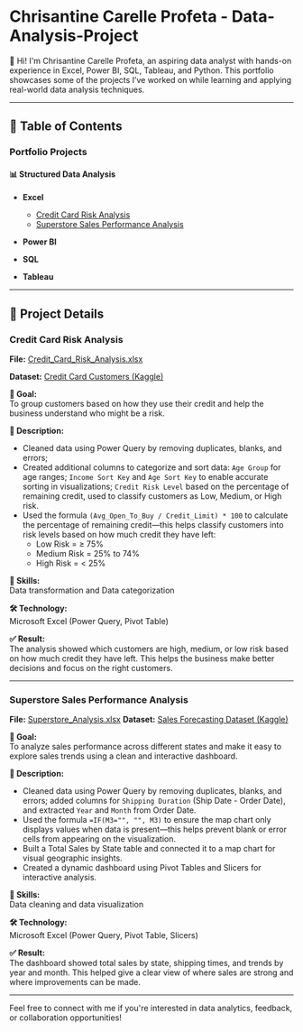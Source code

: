 # Chrisantine Carelle Profeta - Data-Analysis-Project

👋 Hi! I'm Chrisantine Carelle Profeta, an aspiring data analyst with hands-on experience in Excel, Power BI, SQL, Tableau, and Python. This portfolio showcases some of the projects I’ve worked on while learning and applying real-world data analysis techniques.

---

## 📑 Table of Contents

### Portfolio Projects

#### 📊 Structured Data Analysis

- **Excel**
  - [Credit Card Risk Analysis]( https://github.com/CarelleProfeta/Data-Analysis-Project/blob/master/Structured%20Data/Excel/Credit_Card_Analysis.xlsx)
  - [Superstore Sales Performance Analysis]( https://github.com/CarelleProfeta/Data-Analysis-Project/blob/master/Structured%20Data/Excel/Superstore_Analysis.xlsx)

- **Power BI**
  
- **SQL**
  
- **Tableau**
  
---

## 📁 Project Details

### Credit Card Risk Analysis

**File:** [Credit_Card_Risk_Analysis.xlsx](https://github.com/CarelleProfeta/Data-Analysis-Project/blob/master/Structured%20Data/Excel/Credit_Card_Analysis.xlsx)

**Dataset:** [Credit Card Customers (Kaggle)](https://www.kaggle.com/datasets/sakshigoyal7/credit-card-customers)

**🎯 Goal:**  
To group customers based on how they use their credit and help the business understand who might be a risk.

**📝 Description:**  
- Cleaned data using Power Query by removing duplicates, blanks, and errors;
- Created additional columns to categorize and sort data: `Age Group` for age ranges; `Income Sort Key` and `Age Sort Key` to enable accurate sorting in visualizations; `Credit Risk Level` based on the percentage of remaining credit, used to classify customers as Low, Medium, or High risk.
- Used the formula `(Avg_Open_To_Buy / Credit_Limit) * 100` to calculate the percentage of remaining credit—this helps classify customers into risk levels based on how much credit they have left:
  - Low Risk = ≥ 75% 
  - Medium Risk = 25% to 74%  
  - High Risk = < 25%

**🧠 Skills:**  
Data transformation and Data categorization

**🛠️ Technology:**  
Microsoft Excel (Power Query, Pivot Table)

**✅ Result:**  
The analysis showed which customers are high, medium, or low risk based on how much credit they have left. This helps the business make better decisions and focus on the right customers.

---
### Superstore Sales Performance Analysis

**File:** [Superstore_Analysis.xlsx]( https://github.com/CarelleProfeta/Data-Analysis-Project/blob/master/Structured%20Data/Excel/Superstore_Analysis.xlsx)
**Dataset:** [Sales Forecasting Dataset (Kaggle)](https://www.kaggle.com/datasets/rohitsahoo/sales-forecasting)

**🎯 Goal:**  
To analyze sales performance across different states and make it easy to explore sales trends using a clean and interactive dashboard.

**📝 Description:**  
- Cleaned data using Power Query by removing duplicates, blanks, and errors; added columns for `Shipping Duration` (Ship Date - Order Date), and extracted `Year` and `Month` from Order Date.
- Used the formula `=IF(M3="", "", M3)` to ensure the map chart only displays values when data is present—this helps prevent blank or error cells from appearing on the visualization.
- Built a Total Sales by State table and connected it to a map chart for visual geographic insights.
- Created a dynamic dashboard using Pivot Tables and Slicers for interactive analysis.

**🧠 Skills:**  
Data cleaning and data visualization

**🛠️ Technology:**  
Microsoft Excel (Power Query, Pivot Table, Slicers)

**✅ Result:**  
The dashboard showed total sales by state, shipping times, and trends by year and month. This helped give a clear view of where sales are strong and where improvements can be made.

---

Feel free to connect with me if you're interested in data analytics, feedback, or collaboration opportunities!
